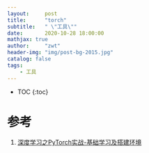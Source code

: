```yaml
---
layout:     post
title:      "torch"
subtitle:   " \"工具\""
date:       2020-10-28 18:00:00
mathjax: true
author:     "zwt"
header-img: "img/post-bg-2015.jpg"
catalog: false
tags:
    - 工具
---
```

* TOC
{:toc}



# 参考

1. [深度学习之PyTorch实战-基础学习及搭建环境](https://www.kesci.com/mw/project/5e0036722823a10036ae9d1d)